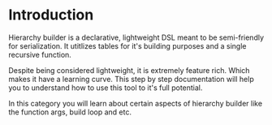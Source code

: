 # Introduction
Hierarchy builder is a declarative, lightweight DSL meant to be semi-friendly for serialization. It utitlizes tables for it's building purposes and a single recursive function.

Despite being considered lightweight, it is extremely feature rich. Which makes it have a learning curve. This step by step documentation will help you to understand how to use this tool to it's full potential.

In this category you will learn about certain aspects of hierarchy builder like the function args, build loop and etc.
